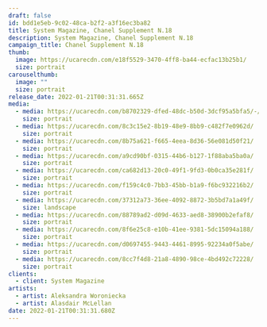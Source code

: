 ```yaml
---
draft: false
id: bdd1e5eb-9c02-48ca-b2f2-a3f16ec3ba82
title: System Magazine, Chanel Supplement N.18
description: System Magazine, Chanel Supplement N.18
campaign_title: Chanel Supplement N.18
thumb:
  image: https://ucarecdn.com/e18f5529-3470-4ff8-ba44-ecfac13b25b1/
  size: portrait
carouselthumb:
  image: ""
  size: portrait
release_date: 2022-01-21T00:31:31.665Z
media:
  - media: https://ucarecdn.com/b8702329-dfed-48dc-b50d-3dcf95a5bfa5/-/crop/627x799/13,1/-/preview/
    size: portrait
  - media: https://ucarecdn.com/8c3c15e2-8b19-48e9-8bb9-c482f7e0962d/
    size: portrait
  - media: https://ucarecdn.com/8b75a621-f665-4eea-8d36-56e081d50f21/
    size: portrait
  - media: https://ucarecdn.com/a9cd90bf-0315-44b6-b127-1f88aba5ba0a/
    size: portrait
  - media: https://ucarecdn.com/ca682d13-20c0-49f1-9fd3-0b0ca35e281f/
    size: portrait
  - media: https://ucarecdn.com/f159c4c0-7bb3-45bb-b1a9-f6bc932216b2/
    size: portrait
  - media: https://ucarecdn.com/37312a73-36ee-4092-8872-3b5bd7a1a49f/
    size: landscape
  - media: https://ucarecdn.com/88789ad2-d09d-4633-aed8-38900b2efaf8/
    size: portrait
  - media: https://ucarecdn.com/8f6e25c8-e10b-41ee-9381-5dc15094a188/
    size: portrait
  - media: https://ucarecdn.com/d0697455-9443-4461-8995-92234a0f5abe/
    size: portrait
  - media: https://ucarecdn.com/8cc7f4d8-21a8-4890-98ce-4bd492c72228/
    size: portrait
clients:
  - client: System Magazine
artists:
  - artist: Aleksandra Woroniecka
  - artist: Alasdair McLellan
date: 2022-01-21T00:31:31.680Z
---
```

